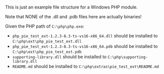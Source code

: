 This is just an example file structure for a Windows PHP module.

Note that NONE of the .dll and .pdb files here are actually binaries!

Given the PHP path of `C:\php\php.exe`:

 - `php_pie_test_ext-1.2.3-8.3-ts-vs16-x86_64.dll` should be installed to `C:\php\ext\php_pie_test_ext.dll`
 - `php_pie_test_ext-1.2.3-8.3-ts-vs16-x86_64.pdb` should be installed to `C:\php\ext\php_pie_test_ext.pdb`
 - `supporting-library.dll` should be installed to `C:\php\supporting-library.dll`
 - `README.md` should be installed to `C:\php\extras\pie_test_ext\README.md`
